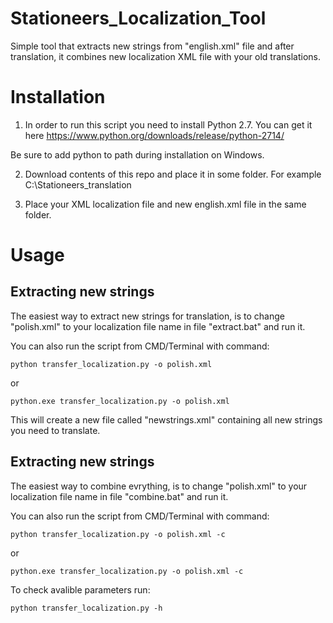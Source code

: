 # Stationeers_Localization_Tool
Simple tool that extracts new strings from "english.xml" file and after translation, it combines new localization XML file with your old translations.

# Installation
1. In order to run this script you need to install Python 2.7. You can get it here https://www.python.org/downloads/release/python-2714/

Be sure to add python to path during installation on Windows.

2. Download contents of this repo and place it in some folder. For example C:\Stationeers_translation

3. Place your XML localization file and new english.xml file in the same folder.

# Usage

## Extracting new strings
The easiest way to extract new strings for translation, is to change "polish.xml" to your localization file name in file "extract.bat" and run it.

You can also run the script from CMD/Terminal with command:
```
python transfer_localization.py -o polish.xml
```
or
```
python.exe transfer_localization.py -o polish.xml
```

This will create a new file called "newstrings.xml" containing all new strings you need to translate.

## Extracting new strings
The easiest way to combine evrything, is to change "polish.xml" to your localization file name in file "combine.bat" and run it.

You can also run the script from CMD/Terminal with command:
```
python transfer_localization.py -o polish.xml -c
```
or
```
python.exe transfer_localization.py -o polish.xml -c
```

To check avalible parameters run:
```
python transfer_localization.py -h
```
